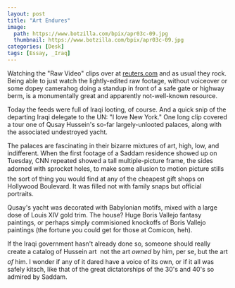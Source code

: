 ```yaml
---
layout: post
title: "Art Endures"
image:
  path: https://www.botzilla.com/bpix/apr03c-09.jpg
  thumbnail: https://www.botzilla.com/bpix/apr03c-09.jpg
categories: [Desk]
tags: [Essay, _Iraq]
---
```


<!-- ![Circus Circus (C) 2003 Kevin Bjorke]({{ 'https://www.botzilla.com/bpix/apr03c-09.jpg' | absolute_url }}){: .align-right} -->
Watching the "Raw Video" clips over at <a href="http://www.reuters.com/">reuters.com</a> and as usual they rock. Being able to just watch the lightly-edited raw footage, without voiceover or some dopey camerahog doing a standup in front of a safe gate or highway berm, is a monumentally great and apparently not-well-known resource.

Today the feeds were full of Iraqi looting, of course. And a quick snip of the departing Iraqi delegate to the UN: "I love New York." One long clip covered a tour one of Qusay Hussein's so-far largely-unlooted palaces, along with the associated undestroyed yacht.

The palaces are fascinating in their bizarre mixtures of art, high, low, and indifferent. When the first footage of a Saddam residence showed up on Tuesday, CNN repeated showed a tall multiple-picture frame, the sides adorned with sprocket holes, to make some allusion to motion picture stills &#151; the sort of thing you would find at any of the cheapest gift shops on Hollywood Boulevard. It was filled not with family snaps but official portraits.

Qusay's yacht was decorated with Babylonian motifs, mixed with a large dose of Louis XIV gold trim. The house? Huge Boris Vallejo fantasy paintings, or perhaps simply commisioned knockoffs of Boris Vallejo paintings (the fortune you could get for those at Comicon, heh).

If the Iraqi government hasn't already done so, someone should really create a catalog of Hussein art &#151; not the art <i>owned</i> by him, per se, but the art <i>of</i> him. I wonder if any of it dared have a voice of its own, or if it all was safely kitsch, like that of the great dictatorships of the 30's and 40's so admired by Saddam.
